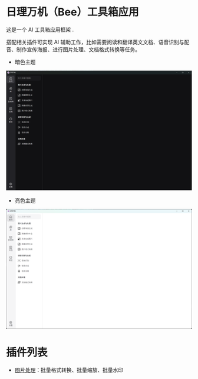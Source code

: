 # 日理万机（Bee）工具箱应用

这是一个 AI 工具箱应用框架 .

搭配相关插件可实现 AI 辅助工作，比如需要阅读和翻译英文文档、语音识别与配音、制作宣传海报、进行图片处理、文档格式转换等任务。

- 暗色主题

![暗色主题](./docs/images/ui-dark.png)

- 亮色主题

![亮色主题](./docs/images/ui-light.png)


# 插件列表

- [图片处理](https://github.com/ke1020/Bee.Plugin.ImageProcess)：批量格式转换、批量缩放、批量水印

